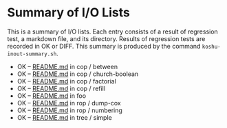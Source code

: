 # Summary of I/O Lists

This is a summary of I/O lists.
Each entry consists of a result of regression test,
a markdown file, and its directory.
Results of regression tests are recorded in OK or DIFF.
This summary is produced by the command `koshu-inout-summary.sh`.

* OK – [README.md](cop/between/README.md) in cop / between
* OK – [README.md](cop/church-boolean/README.md) in cop / church-boolean
* OK – [README.md](cop/factorial/README.md) in cop / factorial
* OK – [README.md](cop/refill/README.md) in cop / refill
* OK – [README.md](foo/README.md) in foo
* OK – [README.md](rop/dump-cox/README.md) in rop / dump-cox
* OK – [README.md](rop/numbering/README.md) in rop / numbering
* OK – [README.md](tree/simple/README.md) in tree / simple
